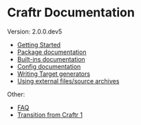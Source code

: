 # Craftr Documentation

Version: 2.0.0.dev5

- [Getting Started](getting-started.md)
- [Package documentation](package.md)
- [Built-ins documentation](builtins.md)
- [Config documentation](config.md)
- [Writing Target generators](generators.md)
- [Using external files/source archives](loaders.md)

Other:

- [FAQ](faq.md)
- [Transition from Craftr 1](transition.md)

